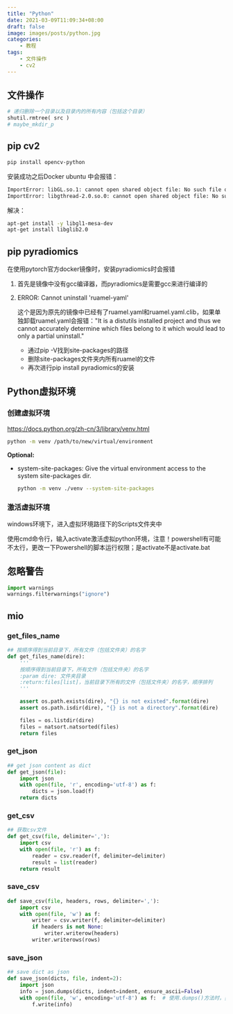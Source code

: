 ```yaml
---
title: "Python"
date: 2021-03-09T11:09:34+08:00
draft: false
image: images/posts/python.jpg
categories:
    - 教程
tags:
    - 文件操作
    - cv2
---
```


## 文件操作
```Python
# 递归删除一个目录以及目录内的所有内容（包括这个目录）
shutil.rmtree( src )   
# maybe_mkdir_p
```


## pip cv2

```bash
pip install opencv-python
```

安装成功之后Docker ubuntu 中会报错：

```bash
ImportError: libGL.so.1: cannot open shared object file: No such file or directory
ImportError: libgthread-2.0.so.0: cannot open shared object file: No such file or directory
```

解决：

```bash
apt-get install -y libgl1-mesa-dev
apt-get install libglib2.0
```
## pip pyradiomics

在使用pytorch官方docker镜像时，安装pyradiomics时会报错

1. 首先是镜像中没有gcc编译器，而pyradiomics是需要gcc来进行编译的
2. ERROR: Cannot uninstall 'ruamel-yaml'
    
    这个是因为原先的镜像中已经有了ruamel.yaml和ruamel.yaml.clib，如果单独卸载ruamel.yaml会报错："It is a distutils installed project and thus we cannot accurately determine which files belong to it which would lead to only a partial uninstall."

    - 通过pip -V找到site-packages的路径
    - 删除site-packages文件夹内所有ruamel的文件
    - 再次进行pip install pyradiomics的安装

## Python虚拟环境

### 创建虚拟环境

https://docs.python.org/zh-cn/3/library/venv.html

```bash
python -m venv /path/to/new/virtual/environment
```

**Optional:**

- system-site-packages: Give the virtual environment access to the system site-packages dir.

    ```bash
    python -m venv ./venv --system-site-packages
    ```

### 激活虚拟环境

windows环境下，进入虚拟环境路径下的Scripts文件夹中

使用cmd命令行，输入activate激活虚拟python环境，注意！powershell有可能不太行，更改一下Powershell的脚本运行权限；是activate不是activate.bat


## 忽略警告

```python
import warnings
warnings.filterwarnings("ignore")
```

## mio

### get_files_name

```python
## 按顺序得到当前目录下，所有文件（包括文件夹）的名字
def get_files_name(dire):
    '''
    按顺序得到当前目录下，所有文件（包括文件夹）的名字
    :param dire: 文件夹目录
    :return:files[list]，当前目录下所有的文件（包括文件夹）的名字，顺序排列
    '''

    assert os.path.exists(dire), "{} is not existed".format(dire)
    assert os.path.isdir(dire), "{} is not a directory".format(dire)

    files = os.listdir(dire)
    files = natsort.natsorted(files)
    return files
```

### get_json

```python
## get json content as dict
def get_json(file):
    import json
    with open(file, 'r', encoding='utf-8') as f:
        dicts = json.load(f)
    return dicts
```

### get_csv

```python
## 获取csv文件
def get_csv(file, delimiter=','):
    import csv
    with open(file, 'r') as f:
        reader = csv.reader(f, delimiter=delimiter)
        result = list(reader)
    return result
```

### save_csv

```python
def save_csv(file, headers, rows, delimiter=','):
    import csv
    with open(file, 'w') as f:
        writer = csv.writer(f, delimiter=delimiter)
        if headers is not None:
            writer.writerow(headers)
        writer.writerows(rows)
```

### save_json

```py
## save dict as json
def save_json(dicts, file, indent=2):
    import json
    info = json.dumps(dicts, indent=indent, ensure_ascii=False)
    with open(file, 'w', encoding='utf-8') as f:  # 使用.dumps()方法时，要写入
        f.write(info)
```


